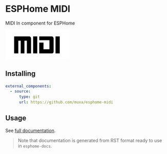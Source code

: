 # ESPHome MIDI

MIDI In component for ESPHome

<img src="images/midi.svg" alt="MIDI logo" width="200" />

## Installing

```yaml
external_components:
  - source:
      type: git
      url: https://github.com/muxa/esphome-midi
```

## Usage

See [full documentation](components/midi_in.md).

> Note that documentation is generated from RST format ready to use in `esphome-docs`.